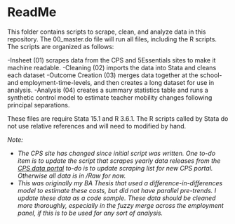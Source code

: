 # ReadMe

This folder contains scripts to scrape, clean, and analyze data in this repository. The 00_master.do file will run all files, including the R scripts. The scripts are organized as follows:

-Insheet (01) scrapes data from the CPS and 5Essentials sites to make it machine readable.
-Cleaning (02) imports the data into Stata and cleans each dataset
-Outcome Creation (03) merges data together at the school- and employment-time-levels, and then creates a long dataset for use in analysis.
-Analysis (04) creates a summary statistics table and runs a synthetic control model to estimate teacher mobility changes following principal separations.

These files are require Stata 15.1 and R 3.6.1. The R scripts called by Stata do not use relative references and will need to modified by hand.

*Note:*
-	*The CPS site has changed since initial script was written. One to-do item is to update the script that scrapes yearly data releases from the [CPS data portal](https://cps.edu/SchoolData/Pages/SchoolData.aspx) to-do is to update scraping list for new CPS portal. Otherwise all data is in /Raw for now.*
- *This was originally my BA Thesis that used a difference-in-differences model to estimate these costs, but did not have parallel pre-trends. I update these data as a code sample. These data should be cleaned more thoroughly, especially in the fuzzy merge across the employment panel, if this is to be used for any sort of analysis.*
